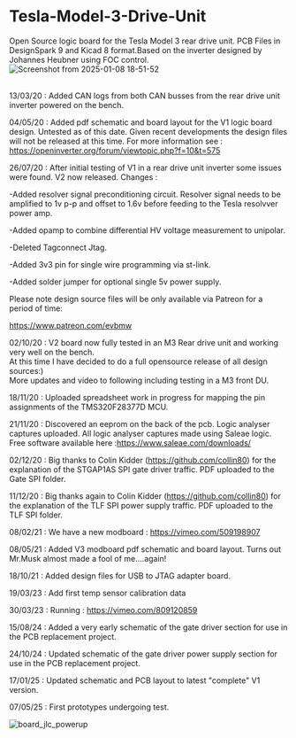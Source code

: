 # Tesla-Model-3-Drive-Unit
Open Source logic board for the Tesla Model 3 rear drive unit. PCB Files in DesignSpark 9 and Kicad 8 format.Based on the inverter designed by Johannes Heubner using FOC control.
<br>
![Screenshot from 2025-01-08 18-51-52](https://github.com/user-attachments/assets/b7f1be79-28bd-49b1-98d1-5fdaf6de3171)

<br>
13/03/20 : Added CAN logs from both CAN busses from the rear drive unit inverter powered on the bench.

04/05/20 : Added pdf schematic and board layout for the V1 logic board design. Untested as of this date. Given recent developments the design files will not be released at this time. For more information see : <br>
https://openinverter.org/forum/viewtopic.php?f=10&t=575


26/07/20 : After initial testing of V1 in a rear drive unit inverter some issues were found. V2 now released. Changes :

-Added resolver signal preconditioning circuit. Resolver signal needs to be amplified to 1v p-p and offset to 1.6v before feeding to the Tesla resolvver power amp.

-Added opamp to combine differential HV voltage measurement to unipolar.

-Deleted Tagconnect Jtag.

-Added 3v3 pin for single wire programming via st-link.

-Added solder jumper for optional single 5v power supply.


Please note design source files will be only available via Patreon for a period of time:

https://www.patreon.com/evbmw

02/10/20 : V2 board now fully tested in an M3 Rear drive unit and working very well on the bench.
<br>At this time I have decided to do a full opensource release of all design sources:)
<br>More updates and video to following including testing in a M3 front DU.

18/11/20 : Uploaded spreadsheet work in progress for mapping the pin assignments of the TMS320F28377D MCU.

21/11/20 : Discovered an eeprom on the back of the pcb. Logic analyser captures uploaded. All logic analyser captures made using Saleae logic. Free software available here :https://www.saleae.com/downloads/

02/12/20 : Big thanks to Colin Kidder (https://github.com/collin80) for the explanation of the STGAP1AS SPI gate driver traffic. PDF uploaded to the Gate SPI folder.

11/12/20 : Big thanks again to Colin Kidder (https://github.com/collin80) for the explanation of the TLF SPI power supply traffic. PDF uploaded to the TLF SPI folder.

08/02/21 : We have a new modboard : https://vimeo.com/509198907

08/05/21 : Added V3 modboard pdf schematic and board layout. Turns out Mr.Musk almost made a fool of me....again! 

18/10/21 : Added design files for USB to JTAG adapter board.

19/03/23 : Add first temp sensor calibration data

30/03/23 : Running : https://vimeo.com/809120859

15/08/24 : Added a very early schematic of the gate driver section for use in the PCB replacement project.

24/10/24 : Updated schematic of the gate driver power supply section for use in the PCB replacement project.

17/01/25 : Updated schematic and PCB layout to latest "complete" V1 version.

07/05/25 : First prototypes undergoing test.


![board_jlc_powerup](https://github.com/user-attachments/assets/40a378ad-6385-4834-8268-7bbb4e7ee89f)
